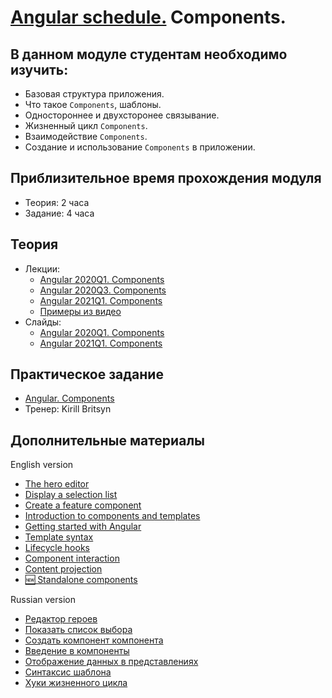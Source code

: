 # [Angular schedule.](../../README-RU.md) Components.

## В данном модуле студентам необходимо изучить:

- Базовая структура приложения.
- Что такое `Components`, шаблоны.
- Одностороннее и двухсторонее связывание.
- Жизненный цикл `Components`.
- Взаимодействие `Components`.
- Создание и использование `Components` в приложении.

## Приблизительное время прохождения модуля

- Теория: 2 часа
- Задание: 4 часа

## Теория

- Лекции:
  - [Angular 2020Q1. Components](https://youtu.be/rY_FWXmh4QI)
  - [Angular 2020Q3. Components](https://youtu.be/M9ywugN1iDE)
  - [Angular 2021Q1. Components](https://youtu.be/oOR3NpA02HI)
  - [Примеры из видео](https://github.com/Pulya10c/angular-lectures-2021/tree/master/angular-components/src)
- Слайды:
  - [Angular 2020Q1. Components](https://slides.com/pavelrazuvalau/angular-components)
  - [Angular 2021Q1. Components](https://slides.com/dzianis_davydau/components)

## Практическое задание

- [Angular. Components](https://github.com/rolling-scopes-school/tasks/blob/master/tasks/angular/components-directives-pipes.md)
- Тренер: Kirill Britsyn

## Дополнительные материалы

English version
- [The hero editor](https://angular.io/tutorial/toh-pt1)
- [Display a selection list](https://angular.io/tutorial/toh-pt2)
- [Create a feature component](https://angular.io/tutorial/toh-pt3)
- [Introduction to components and templates](https://angular.io/guide/architecture-components)
- [Getting started with Angular](https://angular.io/guide/displaying-data)
- [Template syntax](https://angular.io/guide/template-syntax)
- [Lifecycle hooks](https://angular.io/guide/lifecycle-hooks)
- [Component interaction](https://angular.io/guide/component-interaction)
- [Content projection](https://angular.io/guide/content-projection)
- [🆕 Standalone components](https://angular.io/guide/standalone-components)

Russian version
- [Редактор героев](https://angular24.ru/tutorial/toh-pt1)
- [Показать список выбора](https://angular24.ru/tutorial/toh-pt2)
- [Создать компонент компонента](https://angular24.ru/tutorial/toh-pt3)
- [Введение в компоненты](https://angular24.ru/guide/architecture-components)
- [Отображение данных в представлениях](https://angular24.ru/guide/displaying-data)
- [Синтаксис шаблона](https://angular24.ru/guide/template-syntax)
- [Хуки жизненного цикла](https://angular24.ru/guide/lifecycle-hooks)
